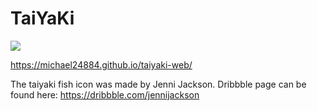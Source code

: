 # TaiYaKi

<img src="https://github.com/Michael24884/TaiYaKiAnime/blob/master/Reference/finalizer.svg">

  https://michael24884.github.io/taiyaki-web/
  
  The taiyaki fish icon was made by Jenni Jackson. Dribbble page can be found here: https://dribbble.com/jennijackson
